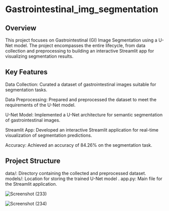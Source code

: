 # Gastrointestinal_img_segmentation

## Overview

This project focuses on Gastrointestinal (GI) Image Segmentation using a U-Net model. The project encompasses the entire lifecycle, from data collection and preprocessing to building an interactive Streamlit app for visualizing segmentation results.

## Key Features

Data Collection: Curated a dataset of gastrointestinal images suitable for segmentation tasks.

Data Preprocessing: Prepared and preprocessed the dataset to meet the requirements of the U-Net model.

U-Net Model: Implemented a U-Net architecture for semantic segmentation of gastrointestinal images.

Streamlit App: Developed an interactive Streamlit application for real-time visualization of segmentation predictions.

Accuracy: Achieved an accuracy of 84.26% on the segmentation task.

## Project Structure
data/: Directory containing the collected and preprocessed dataset.
models/: Location for storing the trained U-Net model .
app.py: Main file for the Streamlit application.



![Screenshot (233)](https://github.com/bhushanbkt/Gastrointestinal_img_segmentation/assets/91175596/b90c92da-2645-44f2-9f56-2011c6e89e9d)




![Screenshot (234)](https://github.com/bhushanbkt/Gastrointestinal_img_segmentation/assets/91175596/147cdf69-65f6-4087-840c-728b40b3b0fa)
